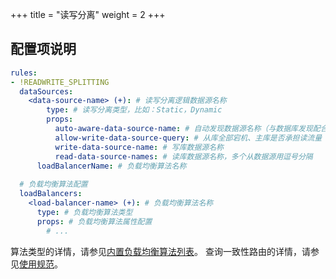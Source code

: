 +++
title = "读写分离"
weight = 2
+++

## 配置项说明

```yaml
rules:
- !READWRITE_SPLITTING
  dataSources:
    <data-source-name> (+): # 读写分离逻辑数据源名称
        type: # 读写分离类型，比如：Static，Dynamic
        props:
          auto-aware-data-source-name: # 自动发现数据源名称（与数据库发现配合使用）
          allow-write-data-source-query: # 从库全部宕机、主库是否承担读流量（与数据库发现配合使用）
          write-data-source-name: # 写库数据源名称
          read-data-source-names: # 读库数据源名称，多个从数据源用逗号分隔
      loadBalancerName: # 负载均衡算法名称
  
  # 负载均衡算法配置
  loadBalancers:
    <load-balancer-name> (+): # 负载均衡算法名称
      type: # 负载均衡算法类型
      props: # 负载均衡算法属性配置
        # ...
```

算法类型的详情，请参见[内置负载均衡算法列表](/cn/user-manual/shardingsphere-jdbc/builtin-algorithm/load-balance)。
查询一致性路由的详情，请参见[使用规范](/cn/features/readwrite-splitting/use-norms)。
